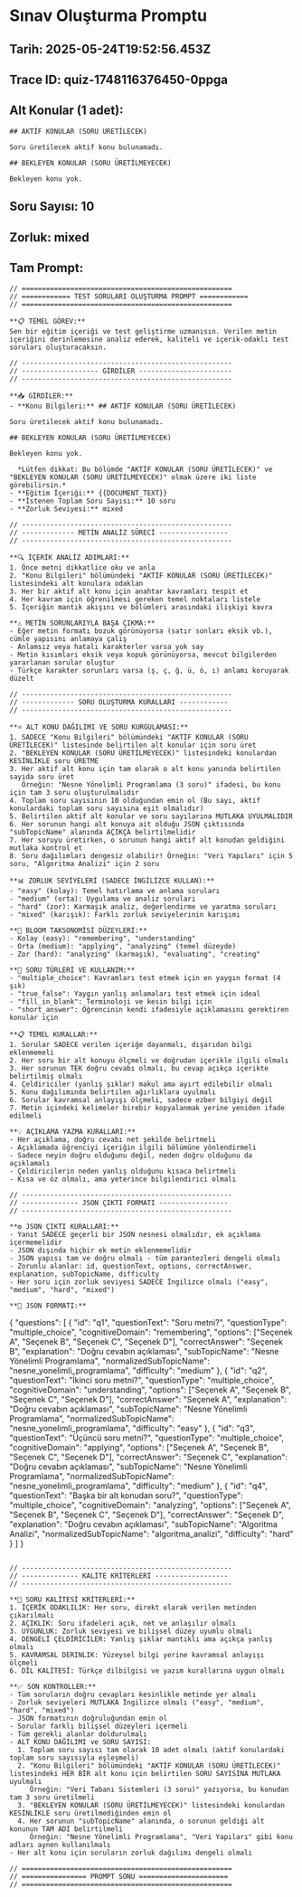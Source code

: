 # Sınav Oluşturma Promptu

## Tarih: 2025-05-24T19:52:56.453Z

## Trace ID: quiz-1748116376450-0ppga

## Alt Konular (1 adet):
```
## AKTİF KONULAR (SORU ÜRETİLECEK)

Soru üretilecek aktif konu bulunamadı.

## BEKLEYEN KONULAR (SORU ÜRETİLMEYECEK)

Bekleyen konu yok.

```

## Soru Sayısı: 10

## Zorluk: mixed

## Tam Prompt:
```
// ====================================================
// ============ TEST SORULARI OLUŞTURMA PROMPT ============
// ====================================================

**📋 TEMEL GÖREV:** 
Sen bir eğitim içeriği ve test geliştirme uzmanısın. Verilen metin içeriğini derinlemesine analiz ederek, kaliteli ve içerik-odaklı test soruları oluşturacaksın.

// ----------------------------------------------------
// ------------------- GİRDİLER -----------------------
// ----------------------------------------------------

**📥 GİRDİLER:**
- **Konu Bilgileri:** ## AKTİF KONULAR (SORU ÜRETİLECEK)

Soru üretilecek aktif konu bulunamadı.

## BEKLEYEN KONULAR (SORU ÜRETİLMEYECEK)

Bekleyen konu yok.

  *Lütfen dikkat: Bu bölümde "AKTİF KONULAR (SORU ÜRETİLECEK)" ve "BEKLEYEN KONULAR (SORU ÜRETİLMEYECEK)" olmak üzere iki liste görebilirsin.*
- **Eğitim İçeriği:** {{DOCUMENT_TEXT}}
- **İstenen Toplam Soru Sayısı:** 10 soru
- **Zorluk Seviyesi:** mixed

// ----------------------------------------------------
// ------------- METİN ANALİZ SÜRECİ -----------------
// ----------------------------------------------------

**🔍 İÇERİK ANALİZ ADIMLARI:**
1. Önce metni dikkatlice oku ve anla
2. "Konu Bilgileri" bölümündeki "AKTİF KONULAR (SORU ÜRETİLECEK)" listesindeki alt konulara odaklan
3. Her bir aktif alt konu için anahtar kavramları tespit et
4. Her kavram için öğrenilmesi gereken temel noktaları listele
5. İçeriğin mantık akışını ve bölümleri arasındaki ilişkiyi kavra

**⚠️ METİN SORUNLARIYLA BAŞA ÇIKMA:**
- Eğer metin formatı bozuk görünüyorsa (satır sonları eksik vb.), cümle yapısını anlamaya çalış
- Anlamsız veya hatalı karakterler varsa yok say
- Metin kısımları eksik veya kopuk görünüyorsa, mevcut bilgilerden yararlanan sorular oluştur
- Türkçe karakter sorunları varsa (ş, ç, ğ, ü, ö, ı) anlamı koruyarak düzelt

// ----------------------------------------------------
// ------------- SORU OLUŞTURMA KURALLARI ------------
// ----------------------------------------------------

**⭐ ALT KONU DAĞILIMI VE SORU KURGULAMASI:**
1. SADECE "Konu Bilgileri" bölümündeki "AKTİF KONULAR (SORU ÜRETİLECEK)" listesinde belirtilen alt konular için soru üret
2. "BEKLEYEN KONULAR (SORU ÜRETİLMEYECEK)" listesindeki konulardan KESİNLİKLE soru ÜRETME
3. Her aktif alt konu için tam olarak o alt konu yanında belirtilen sayıda soru üret
   Örneğin: "Nesne Yönelimli Programlama (3 soru)" ifadesi, bu konu için tam 3 soru oluşturulmalıdır
4. Toplam soru sayısının 10 olduğundan emin ol (Bu sayı, aktif konulardaki toplam soru sayısına eşit olmalıdır)
5. Belirtilen aktif alt konular ve soru sayılarına MUTLAKA UYULMALIDIR
6. Her sorunun hangi alt konuya ait olduğu JSON çıktısında "subTopicName" alanında AÇIKÇA belirtilmelidir
7. Her soruyu üretirken, o sorunun hangi aktif alt konudan geldiğini mutlaka kontrol et
8. Soru dağılımları dengesiz olabilir! Örneğin: "Veri Yapıları" için 5 soru, "Algoritma Analizi" için 2 soru

**📊 ZORLUK SEVİYELERİ (SADECE İNGİLİZCE KULLAN):**
- "easy" (kolay): Temel hatırlama ve anlama soruları
- "medium" (orta): Uygulama ve analiz soruları
- "hard" (zor): Karmaşık analiz, değerlendirme ve yaratma soruları
- "mixed" (karışık): Farklı zorluk seviyelerinin karışımı

**🧠 BLOOM TAKSONOMİSİ DÜZEYLERİ:**
- Kolay (easy): "remembering", "understanding"
- Orta (medium): "applying", "analyzing" (temel düzeyde)
- Zor (hard): "analyzing" (karmaşık), "evaluating", "creating"

**📝 SORU TÜRLERİ VE KULLANIM:**
- "multiple_choice": Kavramları test etmek için en yaygın format (4 şık)
- "true_false": Yaygın yanlış anlamaları test etmek için ideal
- "fill_in_blank": Terminoloji ve kesin bilgi için
- "short_answer": Öğrencinin kendi ifadesiyle açıklamasını gerektiren konular için

**📋 TEMEL KURALLAR:**
1. Sorular SADECE verilen içeriğe dayanmalı, dışarıdan bilgi eklenmemeli
2. Her soru bir alt konuyu ölçmeli ve doğrudan içerikle ilgili olmalı
3. Her sorunun TEK doğru cevabı olmalı, bu cevap açıkça içerikte belirtilmiş olmalı
4. Çeldiriciler (yanlış şıklar) makul ama ayırt edilebilir olmalı
5. Konu dağılımında belirtilen ağırlıklara uyulmalı
6. Sorular kavramsal anlayışı ölçmeli, sadece ezber bilgiyi değil
7. Metin içindeki kelimeler birebir kopyalanmak yerine yeniden ifade edilmeli

**💡 AÇIKLAMA YAZMA KURALLARI:**
- Her açıklama, doğru cevabı net şekilde belirtmeli
- Açıklamada öğrenciyi içeriğin ilgili bölümüne yönlendirmeli
- Sadece neyin doğru olduğunu değil, neden doğru olduğunu da açıklamalı
- Çeldiricilerin neden yanlış olduğunu kısaca belirtmeli
- Kısa ve öz olmalı, ama yeterince bilgilendirici olmalı

// ----------------------------------------------------
// -------------- JSON ÇIKTI FORMATI -----------------
// ----------------------------------------------------

**⚙️ JSON ÇIKTI KURALLARI:**
- Yanıt SADECE geçerli bir JSON nesnesi olmalıdır, ek açıklama içermemelidir
- JSON dışında hiçbir ek metin eklenmemelidir
- JSON yapısı tam ve doğru olmalı - tüm parantezleri dengeli olmalı
- Zorunlu alanlar: id, questionText, options, correctAnswer, explanation, subTopicName, difficulty
- Her soru için zorluk seviyesi SADECE İngilizce olmalı ("easy", "medium", "hard", "mixed")

**📄 JSON FORMATI:**
```
{
  "questions": [
    {
      "id": "q1",
      "questionText": "Soru metni?",
      "questionType": "multiple_choice",
      "cognitiveDomain": "remembering",
      "options": ["Seçenek A", "Seçenek B", "Seçenek C", "Seçenek D"],
      "correctAnswer": "Seçenek B",
      "explanation": "Doğru cevabın açıklaması",
      "subTopicName": "Nesne Yönelimli Programlama",
      "normalizedSubTopicName": "nesne_yonelimli_programlama",
      "difficulty": "medium"
    },
    {
      "id": "q2",
      "questionText": "İkinci soru metni?",
      "questionType": "multiple_choice",
      "cognitiveDomain": "understanding",
      "options": ["Seçenek A", "Seçenek B", "Seçenek C", "Seçenek D"],
      "correctAnswer": "Seçenek A",
      "explanation": "Doğru cevabın açıklaması",
      "subTopicName": "Nesne Yönelimli Programlama",
      "normalizedSubTopicName": "nesne_yonelimli_programlama",
      "difficulty": "easy"
    },
    {
      "id": "q3",
      "questionText": "Üçüncü soru metni?",
      "questionType": "multiple_choice",
      "cognitiveDomain": "applying",
      "options": ["Seçenek A", "Seçenek B", "Seçenek C", "Seçenek D"],
      "correctAnswer": "Seçenek C",
      "explanation": "Doğru cevabın açıklaması",
      "subTopicName": "Nesne Yönelimli Programlama",
      "normalizedSubTopicName": "nesne_yonelimli_programlama",
      "difficulty": "medium"
    },
    {
      "id": "q4",
      "questionText": "Başka bir alt konudan soru?",
      "questionType": "multiple_choice",
      "cognitiveDomain": "analyzing",
      "options": ["Seçenek A", "Seçenek B", "Seçenek C", "Seçenek D"],
      "correctAnswer": "Seçenek D",
      "explanation": "Doğru cevabın açıklaması",
      "subTopicName": "Algoritma Analizi",
      "normalizedSubTopicName": "algoritma_analizi",
      "difficulty": "hard"
    }
  ]
}
```

// ----------------------------------------------------
// -------------- KALİTE KRİTERLERİ ------------------
// ----------------------------------------------------

**🎯 SORU KALİTESİ KRİTERLERİ:**
1. İÇERİK ODAKLILIK: Her soru, direkt olarak verilen metinden çıkarılmalı
2. AÇIKLIK: Soru ifadeleri açık, net ve anlaşılır olmalı
3. UYGUNLUK: Zorluk seviyesi ve bilişsel düzey uyumlu olmalı
4. DENGELİ ÇELDİRİCİLER: Yanlış şıklar mantıklı ama açıkça yanlış olmalı
5. KAVRAMSAL DERINLIK: Yüzeysel bilgi yerine kavramsal anlayışı ölçmeli
6. DİL KALİTESİ: Türkçe dilbilgisi ve yazım kurallarına uygun olmalı

**✅ SON KONTROLLER:**
- Tüm soruların doğru cevapları kesinlikle metinde yer almalı
- Zorluk seviyeleri MUTLAKA İngilizce olmalı ("easy", "medium", "hard", "mixed")
- JSON formatının doğruluğundan emin ol
- Sorular farklı bilişsel düzeyleri içermeli
- Tüm gerekli alanlar doldurulmalı
- ALT KONU DAĞILIMI ve SORU SAYISI:
  1. Toplam soru sayısı tam olarak 10 adet olmalı (aktif konulardaki toplam soru sayısıyla eşleşmeli)
  2. "Konu Bilgileri" bölümündeki "AKTİF KONULAR (SORU ÜRETİLECEK)" listesindeki HER BİR alt konu için belirtilen SORU SAYISINA MUTLAKA uyulmalı
     Örneğin: "Veri Tabanı Sistemleri (3 soru)" yazıyorsa, bu konudan tam 3 soru üretilmeli
  3. "BEKLEYEN KONULAR (SORU ÜRETİLMEYECEK)" listesindeki konulardan KESİNLİKLE soru üretilmediğinden emin ol
  4. Her sorunun "subTopicName" alanında, o sorunun geldiği alt konunun TAM ADI belirtilmeli
     Örneğin: "Nesne Yönelimli Programlama", "Veri Yapıları" gibi konu adları aynen kullanılmalı
- Her alt konu için soruların zorluk dağılımı dengeli olmalı

// ====================================================
// ================ PROMPT SONU ======================
// ====================================================
```

